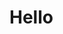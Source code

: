 # Hello
<!---
mya11smy/mya11smy is a ✨ special ✨ repository because its `README.md` (this file) appears on your GitHub profile.
You can click the Preview link to take a look at your changes.
--->

